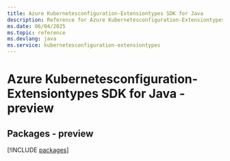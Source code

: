 ```yaml
---
title: Azure Kubernetesconfiguration-Extensiontypes SDK for Java
description: Reference for Azure Kubernetesconfiguration-Extensiontypes SDK for Java
ms.date: 06/04/2025
ms.topic: reference
ms.devlang: java
ms.service: kubernetesconfiguration-extensiontypes
---
```

# Azure Kubernetesconfiguration-Extensiontypes SDK for Java - preview
## Packages - preview
[!INCLUDE [packages](kubernetesconfiguration-extensiontypes-index.md)]